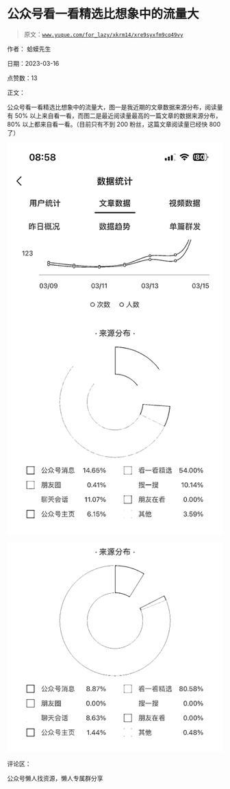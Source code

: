 # 公众号看一看精选比想象中的流量大

> 原文：[`www.yuque.com/for_lazy/xkrm14/xre9syxfm9cq49vy`](https://www.yuque.com/for_lazy/xkrm14/xre9syxfm9cq49vy)



作者： 蛤蟆先生



日期：2023-03-16



点赞数：13



正文：



公众号看一看精选比想象中的流量大，图一是我近期的文章数据来源分布，阅读量有 50% 以上来自看一看，而图二是最近阅读量最高的一篇文章的数据来源分布，80% 以上都来自看一看。（目前只有不到 200 粉丝，这篇文章阅读量已经快 800 了）



![](img/5a1e995fb9101926c8f07541088497e6.png)  

![](img/7f98f508e3111948bfc5a196ad90156c.png)  

评论区：



公众号懒人找资源，懒人专属群分享


